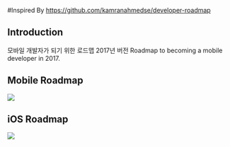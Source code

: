 #Inspired By
https://github.com/kamranahmedse/developer-roadmap

## Introduction
모바일 개발자가 되기 위한 로드맵 2017년 버전
Roadmap to becoming a mobile developer in 2017.

## Mobile Roadmap
![](https://raw.githubusercontent.com/godrm/mobile-developer-roadmap/master/Images/intro_roadmap_v1.0.png)

## iOS Roadmap
![](https://raw.githubusercontent.com/godrm/mobile-developer-roadmap/master/Images/iOS_roadmap_v0.9.png)



